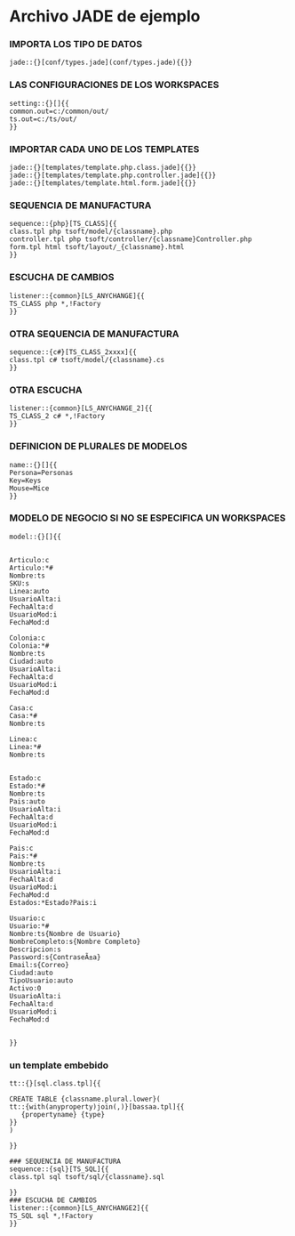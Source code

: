# Archivo JADE de ejemplo

### IMPORTA LOS TIPO DE DATOS 

```jade
jade::{}[conf/types.jade](conf/types.jade){{}}
```
### LAS CONFIGURACIONES DE LOS WORKSPACES
```jade
setting::{}[]{{
common.out=c:/common/out/
ts.out=c:/ts/out/
}}
```
### IMPORTAR CADA UNO DE LOS TEMPLATES 
```jade
jade::{}[templates/template.php.class.jade]{{}}
jade::{}[templates/template.php.controller.jade]{{}}
jade::{}[templates/template.html.form.jade]{{}}
```

### SEQUENCIA DE MANUFACTURA
```jade
sequence::{php}[TS_CLASS]{{
class.tpl php tsoft/model/{classname}.php
controller.tpl php tsoft/controller/{classname}Controller.php
form.tpl html tsoft/layout/_{classname}.html
}}
```

### ESCUCHA DE CAMBIOS 
```jade
listener::{common}[LS_ANYCHANGE]{{
TS_CLASS php *,!Factory
}}
```

### OTRA SEQUENCIA DE MANUFACTURA
```jade
sequence::{c#}[TS_CLASS_2xxxx]{{
class.tpl c# tsoft/model/{classname}.cs
}}
```
### OTRA ESCUCHA
```jade
listener::{common}[LS_ANYCHANGE_2]{{
TS_CLASS_2 c# *,!Factory
}}
```

### DEFINICION DE PLURALES DE MODELOS
```jade
name::{}[]{{
Persona=Personas
Key=Keys
Mouse=Mice
}}
```


### MODELO DE NEGOCIO SI NO SE ESPECIFICA UN WORKSPACES

```jade
model::{}[]{{


Articulo:c
Articulo:*#
Nombre:ts
SKU:s
Linea:auto
UsuarioAlta:i
FechaAlta:d
UsuarioMod:i
FechaMod:d

Colonia:c
Colonia:*#
Nombre:ts
Ciudad:auto
UsuarioAlta:i
FechaAlta:d
UsuarioMod:i
FechaMod:d

Casa:c
Casa:*#
Nombre:ts

Linea:c
Linea:*#
Nombre:ts


Estado:c
Estado:*#
Nombre:ts
Pais:auto
UsuarioAlta:i
FechaAlta:d
UsuarioMod:i
FechaMod:d 

Pais:c
Pais:*#
Nombre:ts
UsuarioAlta:i
FechaAlta:d
UsuarioMod:i
FechaMod:d
Estados:*Estado?Pais:i

Usuario:c
Usuario:*#
Nombre:ts{Nombre de Usuario}
NombreCompleto:s{Nombre Completo}
Descripcion:s
Password:s{ContraseÃ±a}
Email:s{Correo}
Ciudad:auto
TipoUsuario:auto
Activo:0
UsuarioAlta:i
FechaAlta:d
UsuarioMod:i
FechaMod:d


}}
```

### un template embebido
```jade
tt::{}[sql.class.tpl]{{

CREATE TABLE {classname.plural.lower}(
tt::{with(anyproperty)join(,)}[bassaa.tpl]{{
   {propertyname} {type}
}}
)

}}
```
```jade
### SEQUENCIA DE MANUFACTURA
sequence::{sql}[TS_SQL]{{
class.tpl sql tsoft/sql/{classname}.sql

}}
### ESCUCHA DE CAMBIOS 
listener::{common}[LS_ANYCHANGE2]{{
TS_SQL sql *,!Factory
}}

```











